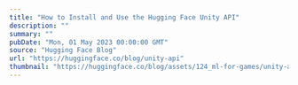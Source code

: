 ```yaml
---
title: "How to Install and Use the Hugging Face Unity API"
description: ""
summary: ""
pubDate: "Mon, 01 May 2023 00:00:00 GMT"
source: "Hugging Face Blog"
url: "https://huggingface.co/blog/unity-api"
thumbnail: "https://huggingface.co/blog/assets/124_ml-for-games/unity-api-thumbnail.png"
---
```


